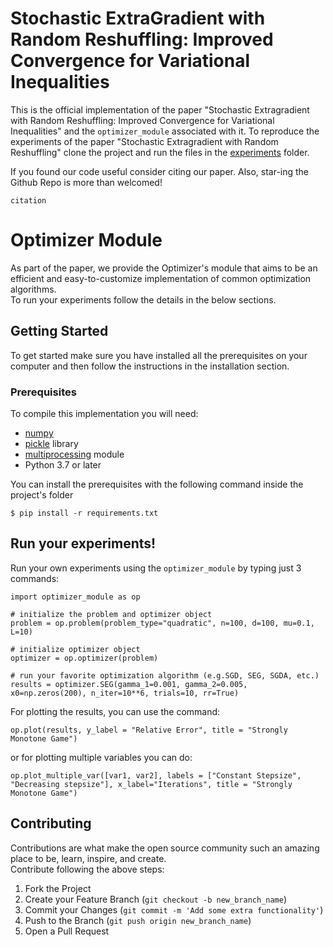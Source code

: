 # Stochastic ExtraGradient with Random Reshuffling: Improved Convergence for Variational Inequalities

This is the official implementation of the paper "Stochastic Extragradient with Random Reshuffling: Improved Convergence for Variational Inequalities" and the ``optimizer_module`` associated with it. To reproduce the experiments of the paper "Stochastic Extragradient with Random Reshuffling" clone the project and run the files in the [experiments]() folder.      

If you found our code useful consider citing our paper. Also, star-ing the Github Repo is more than welcomed!
```
citation
```

# Optimizer Module 
As part of the paper, we provide the Optimizer's module that aims to be an efficient and easy-to-customize implementation of common optimization algorithms.  
To run your experiments follow the details in the below sections.  

<!-- GETTING STARTED -->
## Getting Started
To get started make sure you have installed all the prerequisites on your computer and then follow the instructions in the installation section.

### Prerequisites
To compile this implementation you will need:
- [numpy](https://numpy.org/install/)
- [pickle](https://docs.python.org/3/library/pickle.html) library
- [multiprocessing](https://docs.python.org/3/library/multiprocessing.html) module
- Python 3.7 or later

You can install the prerequisites with the following command inside the project's folder
```
$ pip install -r requirements.txt
```

## Run your experiments!
Run your own experiments using the `optimizer_module` by typing just 3 commands:  
```
import optimizer_module as op

# initialize the problem and optimizer object
problem = op.problem(problem_type="quadratic", n=100, d=100, mu=0.1, L=10)

# initialize optimizer object  
optimizer = op.optimizer(problem)

# run your favorite optimization algorithm (e.g.SGD, SEG, SGDA, etc.)
results = optimizer.SEG(gamma_1=0.001, gamma_2=0.005, x0=np.zeros(200), n_iter=10**6, trials=10, rr=True)
```

For plotting the results, you can use the command:  
```
op.plot(results, y_label = "Relative Error", title = "Strongly Monotone Game")
```

or for plotting multiple variables you can do:
```
op.plot_multiple_var([var1, var2], labels = ["Constant Stepsize", "Decreasing stepsize"], x_label="Iterations", title = "Strongly Monotone Game")
```


<!-- CONTRIBUTING -->
## Contributing

Contributions are what make the open source community such an amazing place to be, learn, inspire, and create.  
Contribute following the above steps:

1. Fork the Project
2. Create your Feature Branch (`git checkout -b new_branch_name`)
3. Commit your Changes (`git commit -m 'Add some extra functionality'`)
4. Push to the Branch (`git push origin new_branch_name`)
5. Open a Pull Request  
